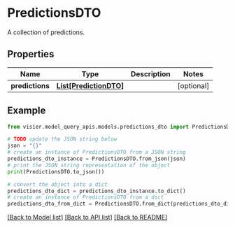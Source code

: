 # PredictionsDTO

A collection of predictions.

## Properties

Name | Type | Description | Notes
------------ | ------------- | ------------- | -------------
**predictions** | [**List[PredictionDTO]**](PredictionDTO.md) |  | [optional] 

## Example

```python
from visier.model_query_apis.models.predictions_dto import PredictionsDTO

# TODO update the JSON string below
json = "{}"
# create an instance of PredictionsDTO from a JSON string
predictions_dto_instance = PredictionsDTO.from_json(json)
# print the JSON string representation of the object
print(PredictionsDTO.to_json())

# convert the object into a dict
predictions_dto_dict = predictions_dto_instance.to_dict()
# create an instance of PredictionsDTO from a dict
predictions_dto_from_dict = PredictionsDTO.from_dict(predictions_dto_dict)
```
[[Back to Model list]](../README.md#documentation-for-models) [[Back to API list]](../README.md#documentation-for-api-endpoints) [[Back to README]](../README.md)


